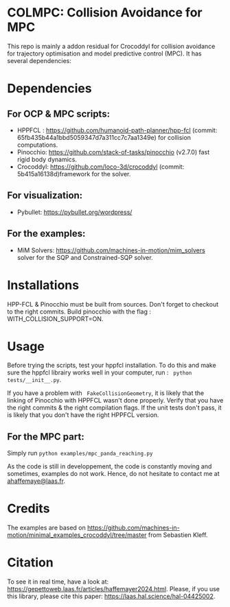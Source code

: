 # COLMPC: Collision Avoidance for MPC

This repo is mainly a addon residual for Crocoddyl for collision avoidance for trajectory optimisation and model predictive control (MPC).
It has several dependencies:

# Dependencies

## For OCP & MPC scripts:

- HPPFCL : https://github.com/humanoid-path-planner/hpp-fcl  (commit: 65fb435b44a1bbd5059347d7a311cc7c7aa1349e) for collision computations.
- Pinocchio: https://github.com/stack-of-tasks/pinocchio (v2.7.0) fast rigid body dynamics.
- Crocoddyl: https://github.com/loco-3d/crocoddyl (commit: 5b415a16138d)framework for the solver.

## For visualization:
- Pybullet: https://pybullet.org/wordpress/

## For the examples:

- MiM Solvers: https://github.com/machines-in-motion/mim_solvers solver for the SQP and Constrained-SQP solver.

# Installations

HPP-FCL & Pinocchio must be built from sources. Don't forget to checkout to the right commits. Build pinocchio with the flag : WITH_COLLISION_SUPPORT=ON.

# Usage

Before trying the scripts, test your hppfcl installation. To do this and make sure the hppfcl librairy works well in your computer, run :
``` python tests/__init__.py```.

If you have a problem with ``` FakeCollisionGeometry```, it is likely that the linking of Pinocchio with HPPFCL wasn't done properly. Verify that you have the right commits & the right compilation flags.
If the unit tests don't pass, it is likely that you don't have the right HPPFCL version.

## For the MPC part:

Simply run ```python examples/mpc_panda_reaching.py```

As the code is still in developpement, the code is constantly moving and sometimes, examples do not work. Hence, do not hesitate to contact me at [ahaffemaye@laas.fr](mailto:ahaffemaye@laas.fr).

# Credits

The examples are based on https://github.com/machines-in-motion/minimal_examples_crocoddyl/tree/master from Sebastien Kleff.


# Citation
To see it in real time, have a look at: https://gepettoweb.laas.fr/articles/haffemayer2024.html.
Please, if you use this library, please cite this paper: https://laas.hal.science/hal-04425002.

